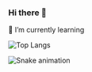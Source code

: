 ### Hi there 👋

🌱 I’m currently learning

![Top Langs](https://github-readme-stats.vercel.app/api/top-langs/?username=mqnoy&hide_progress=true)


<img src="https://raw.githubusercontent.com/mqnoy/mqnoy/output/snake.svg" alt="Snake animation" />



###
<!--
**mqnoy/mqnoy** is a ✨ _special_ ✨ repository because its `README.md` (this file) appears on your GitHub profile.

Here are some ideas to get you started:

- 🔭 I’m currently working on ...
- 🌱 I’m currently learning ...
- 👯 I’m looking to collaborate on ...
- 🤔 I’m looking for help with ...
- 💬 Ask me about ...
- 📫 How to reach me: ...
- 😄 Pronouns: ...
- ⚡ Fun fact: ...
-->
